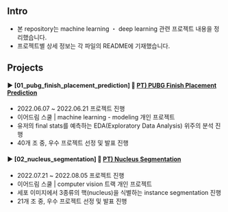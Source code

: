 ####
## Intro
- 본 repository는 machine learning ・ deep learning 관련 프로젝트 내용을 정리했습니다.
- 프로젝트별 상세 정보는 각 파일의 README에 기재했습니다.
####
## Projects
#### ► [01_pubg_finish_placement_prediction] 🔗 [PT) PUBG Finish Placement Prediction](https://drive.google.com/file/d/1yz26V0NXY0HELWS6SWk5FwKcWXonJ9Jc/view?usp=share_link)
- 2022.06.07 ~ 2022.06.21 프로젝트 진행
- 이어드림 스쿨 | machine learning - modeling 개인 프로젝트 
- 유저의 final stats를 예측하는 EDA(Exploratory Data Analysis) 위주의 분석 진행
- 40개 조 중, 우수 프로젝트 선정 및 발표 진행
####
#### ► [02_nucleus_segmentation] 🔗 [PT) Nucleus Segmentation](https://drive.google.com/file/d/1RJNDRCeWPNlgSgkD7kC_1u-9MozjumU2/view?usp=share_link)
- 2022.07.21 ~ 2022.08.05 프로젝트 진행
- 이어드림 스쿨 | computer vision 트랙 개인 프로젝트
- 세포 이미지에서 3종류의 핵(nucleus)을 식별하는 instance segmentation 진행
- 21개 조 중, 우수 프로젝트 선정 및 발표 진행
####

